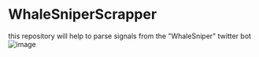 # WhaleSniperScrapper
this repository will help to parse signals from the "WhaleSniper" twitter bot
![image](https://i.ibb.co/HgmRCJ1/IMG-5676.jpg)